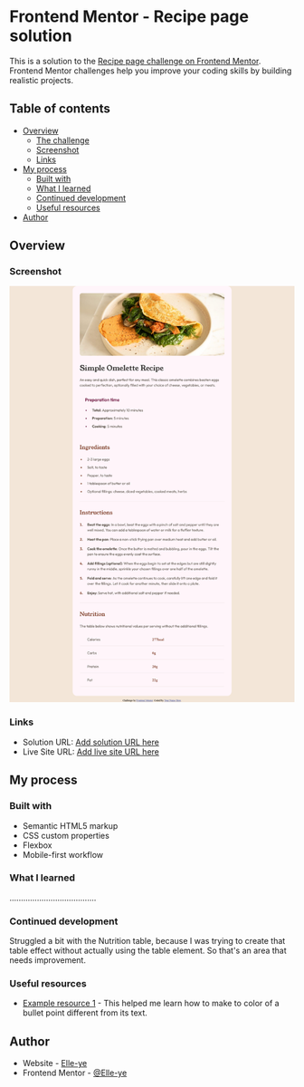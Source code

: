 # Frontend Mentor - Recipe page solution

This is a solution to the [Recipe page challenge on Frontend Mentor](https://www.frontendmentor.io/challenges/recipe-page-KiTsR8QQKm). Frontend Mentor challenges help you improve your coding skills by building realistic projects. 

## Table of contents

- [Overview](#overview)
  - [The challenge](#the-challenge)
  - [Screenshot](#screenshot)
  - [Links](#links)
- [My process](#my-process)
  - [Built with](#built-with)
  - [What I learned](#what-i-learned)
  - [Continued development](#continued-development)
  - [Useful resources](#useful-resources)
- [Author](#author)

## Overview

### Screenshot

![](/Screenshot2%20-%20Recipe%20page.png)

### Links

- Solution URL: [Add solution URL here](https://your-solution-url.com)
- Live Site URL: [Add live site URL here](https://your-live-site-url.com)

## My process

### Built with

- Semantic HTML5 markup
- CSS custom properties
- Flexbox
- Mobile-first workflow

### What I learned

......................................

### Continued development

Struggled a bit with the Nutrition table, because I was trying to create that table effect without actually using the table element. So that's an area that needs improvement.

### Useful resources

- [Example resource 1](https://stackoverflow.com/questions/5306640/how-to-set-bullet-colors-in-ul-li-html-lists-via-css-without-using-any-images-or) - This helped me learn how to make to color of a bullet point different from its text.

## Author

- Website - [Elle-ye](https://www.your-site.com)
- Frontend Mentor - [@Elle-ye](https://www.frontendmentor.io/profile/Elle-ye)